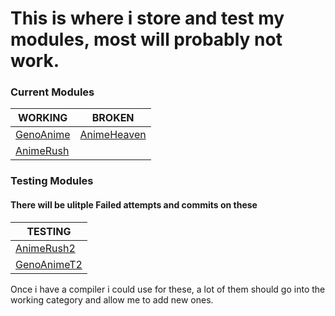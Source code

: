 # This is where i store and test my modules, most will probably not work.

### Current Modules
| WORKING | BROKEN |
| ------- | ------- |
| [GenoAnime](https://raw.githubusercontent.com/SentientUmaru/modules/main/genoanime.json) | [AnimeHeaven](https://raw.githubusercontent.com/SentientUmaru/modules/main/animeheaven.json)
| [AnimeRush](https://raw.githubusercontent.com/SentientUmaru/modules/main/animerush.json) |

### Testing Modules
#### There will be ulitple Failed attempts and commits on these
| TESTING |
| ------- |
| [AnimeRush2](https://raw.githubusercontent.com/SentientUmaru/modules/main/animerush2.json) |
| [GenoAnimeT2](https://raw.githubusercontent.com/SentientUmaru/modules/main/genoanimeT2.json) |

Once i have a compiler i could use for these, a lot of them should go into the working category and allow me to add new ones.